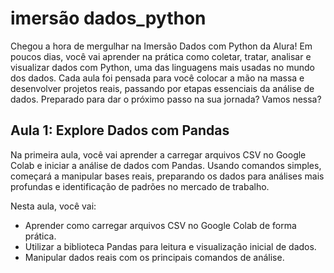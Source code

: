 # imersão dados_python 
Chegou a hora de mergulhar na Imersão Dados com Python da Alura! Em poucos dias, você vai aprender na prática como coletar, tratar, analisar e visualizar dados com Python, uma das linguagens mais usadas no mundo dos dados. Cada aula foi pensada para você colocar a mão na massa e desenvolver projetos reais, passando por etapas essenciais da análise de dados. Preparado para dar o próximo passo na sua jornada? Vamos nessa?

## Aula 1: Explore Dados com Pandas 
Na primeira aula, você vai aprender a carregar arquivos CSV no Google Colab e iniciar a análise de dados com Pandas. Usando comandos simples, começará a manipular bases reais, preparando os dados para análises mais profundas e identificação de padrões no mercado de trabalho.

Nesta aula, você vai:
- Aprender como carregar arquivos CSV no Google Colab de forma prática.
- Utilizar a biblioteca Pandas para leitura e visualização inicial de dados.
- Manipular dados reais com os principais comandos de análise.
